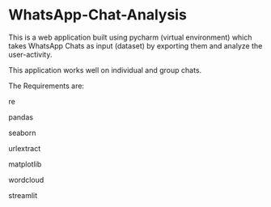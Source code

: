 # WhatsApp-Chat-Analysis


This is a web application built using pycharm (virtual environment) which takes WhatsApp Chats as input (dataset) by exporting them and analyze the user-activity.

This application works well on individual and group chats.

The Requirements are: 

re

pandas

seaborn

urlextract

matplotlib

wordcloud

streamlit 


